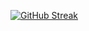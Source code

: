 [![GitHub Streak](https://streak-stats.demolab.com?user=ccchaigordon&theme=dark)](https://git.io/streak-stats)

